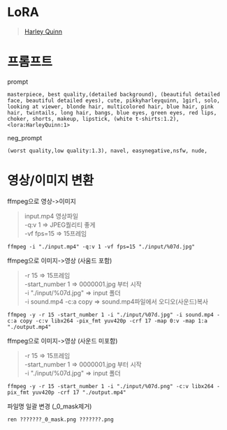 #  LoRA

> [Harley Quinn](https://civitai.com/models/55639/harley-quinn-or-suicide-squad)  


# 프롬프트 

prompt  
```
masterpiece, best quality,(detailed background), (beautiful detailed face, beautiful detailed eyes), cute, pikkyharleyquinn, 1girl, solo, looking at viewer, blonde hair, multicolored hair, blue hair, pink hair, twintails, long hair, bangs, blue eyes, green eyes, red lips, choker, shorts, makeup, lipstick, (white t-shirts:1.2), <lora:HarleyQuinn:1>
```

neg_prompt  
```
(worst quality,low quality:1.3), navel, easynegative,nsfw, nude,
```

# 영상/이미지 변환

ffmpeg으로 영상->이미지 
> input.mp4 영상파일  
> -q:v 1 => JPEG퀄리티 좋게  
> -vf fps=15 => 15프레임  
```
ffmpeg -i "./input.mp4" -q:v 1 -vf fps=15 "./input/%07d.jpg"
```

ffmpeg으로 이미지->영상 (사움드 포함)
> -r 15 => 15프레임  
> -start_number 1 => 0000001.jpg 부터 시작  
> -i "./input/%07d.jpg" => input 폴더  
> -i sound.mp4 -c:a copy => sound.mp4파일에서 오디오(사운드)복사  
```
ffmpeg -y -r 15 -start_number 1 -i "./input/%07d.jpg" -i sound.mp4 -c:a copy -c:v libx264 -pix_fmt yuv420p -crf 17 -map 0:v -map 1:a "./output.mp4"
```

ffmpeg으로 이미지->영상 (사운드 미포함)
> -r 15 => 15프레임  
> -start_number 1 => 0000001.jpg 부터 시작  
> -i "./input/%07d.jpg" => input 폴더  
```
ffmpeg -y -r 15 -start_number 1 -i "./input/%07d.png" -c:v libx264 -pix_fmt yuv420p -crf 17 "./output.mp4"
```

파일명 일괄 변경 (_0_mask제거)
```
ren ???????_0_mask.png ???????.png
```
